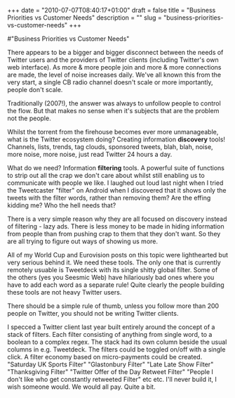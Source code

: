 +++
date = "2010-07-07T08:40:17+01:00"
draft = false
title = "Business Priorities vs Customer Needs"
description = ""
slug = "business-priorities-vs-customer-needs"
+++

#"Business Priorities vs Customer Needs"


 There appears to be a bigger and bigger disconnect between the needs of Twitter users and the providers of Twitter clients (including Twitter&#39;s own web interface). As more &amp; more people join and more &amp; more connections are made, the level of noise increases daily. We&#39;ve all known this from the very start, a single CB radio channel doesn&#39;t scale or more importantly, people don&#39;t scale.<p /><div>Traditionally (2007!), the answer was always to unfollow people to control the flow. But that makes no sense when it&#39;s subjects that are the problem not the people.</div><p /><div>Whilst the torrent from the firehouse becomes ever more unmanageable, what is the Twitter ecosystem doing? Creating information <b>discovery</b> tools! Channels, lists, trends, tag clouds, sponsored tweets, blah, blah, noise, more noise, more noise, just read Twitter 24 hours a day.</div> <p /><div>What do we need? Information <b>filtering</b> tools. A powerful suite of functions to strip out all the crap we don&#39;t care about whilst still enabling us to communicate with people we like. I laughed out loud last night when I tried the Tweetcaster &quot;filter&quot; on Android when I discovered that it shows only the tweets with the filter words, rather than removing them? Are the effing kidding me? Who the hell needs that?</div> <p /><div>There is a very simple reason why they are all focused on discovery instead of filtering - lazy ads. There is less money to be made in hiding information from people than from pushing crap to them that they don&#39;t want. So they are all trying to figure out ways of showing us more.</div> <p /><div>All of my World Cup and Eurovision posts on this topic were lighthearted but very serious behind it. We need these tools. The only one that is currently remotely usuable is Tweetdeck with its single shitty global filter. Some of the others (yes you Seesmic Web) have hilariously bad ones where you have to add each word as a separate rule! Quite clearly the people building these tools are not heavy Twitter users.</div> <p /><div><div>There should be a simple rule of thumb, unless you follow more than 200 people on Twitter, you should not be writing Twitter clients.</div></div><p /><div>I specced a Twitter client last year built entirely around the concept of a stack of filters. Each filter consisting of anything from single word, to a boolean to a complex regex. The stack had its own column beside the usual columns in e.g. Tweetdeck. The filters could be toggled on/off with a single click. A filter economy based on micro-payments could be created. &quot;Saturday UK Sports Filter&quot; &quot;Glastonbury Filter&quot; &quot;Late Late Show Filter&quot; &quot;Thanksgiving Filter&quot; &quot;Twitter Offer of the Day Retweet Filter&quot; &quot;People I don&#39;t like who get constantly retweeted Filter&quot; etc etc. I&#39;ll never build it, I wish someone would. We would all pay. Quite a bit.</div>
 